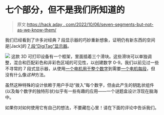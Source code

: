 # 七个部分，但不是我们所知道的

> 原文:[https://hack aday . com/2022/10/06/seven-segments-but-not-as-we-know-them/](https://hackaday.com/2022/10/06/seven-segments-but-not-as-we-know-them/)

我们已经看到了许多对经典 7 段显示器的巧妙重新想象，证明仍有新东西的空间是[Jack]的 [7 段“DigiTag”显示器](https://www.printables.com/model/286766-digitag-7-segment)。

[![](../Images/92dd82ea6cfba517bc506586640c737c.png)](https://hackaday.com/wp-content/uploads/2022/10/7segments-sq.png) 这款 3D 可打印设备有一个框架，里面插着三个滑块。这些滑块可以单独调整，混合和匹配彩色和非彩色区域的可见性，以创建数字 0-9。我们以前见过一些不寻常的 7 段式显示器，从使用[一个电机用于整个数字](https://hackaday.com/2021/11/13/a-one-servo-mechanical-seven-segment-display/)到需要[一个电机每段](https://hackaday.com/2021/08/11/a-whole-lot-of-stepper-motors-make-the-most-graceful-7-segment-displays/)，但没有什么像*这种*方法。

虽然这种特殊的设计依赖于用户手动“拨入”每个数字，但由此产生的钥匙状组件(以及每个数字的独特形状)似乎有一些有趣的应用——一个谜题盒设计浮现在脑海中。

如果你对如何使用它有自己的想法，不要藏在心里！请在下面的评论中告诉我们。